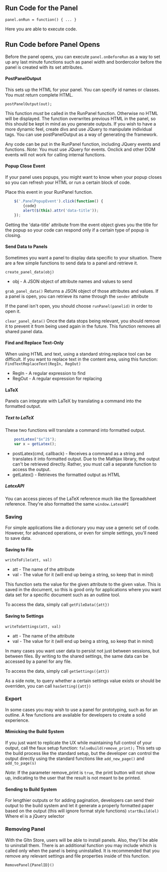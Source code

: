 ## Run Code for the Panel
`panel.onRun = function() { ... }`

Here you are able to execute code.

## Run Code before Panel Opens
Before the panel opens, you can execute `panel.onBeforeRun` as a way to set up any last minute functions such as panel width and bordercolor before the panel is created with its set attributes.

#### PostPanelOutput
This sets up the HTML for your panel. You can specify id names or classes. You must return complete HTML.
    
    postPanelOutput(out);

This function *must* be called in the RunPanel function. Otherwise no HTML will be displayed.
The function overwrites previous HTML in the panel, so this should be kept in mind as you generate outputs. 
If you wish to have a more dynamic feel, create divs and use JQuery to manipulate individual tags. You can use postPanelOutput as a way of generating the framework.

Any code can be put in the RunPanel function, including JQuery events and functions.
*Note*: You must use JQuery for events. Onclick and other DOM events will not work for calling internal functions.

#### Popup Close Event
If your panel uses popups, you might want to know when your popup closes so you can refresh your HTML or run a certain block of code.

Place this event in your RunPanel function.

```Javascript
    $('.PanelPopupEvent').click(function() {
        {code}
        alert($(this).attr('data-title'));
    });
```

Getting the 'data-title' attribute from the event object gives you the title for the popup so your code can respond only if a certain type of popup is closing. 

#### Send Data to Panels
Sometimes you want a panel to display data specific to your situation. There are a few simple functions to send data to a panel and retrieve it.

`create_panel_data(obj)`

* obj - A JSON object of attribute names and values to send

`grab_panel_data()`
Returns a JSON object of those attributes and values. If a panel is open, you can retrieve its name through the `sender` attribute

If the panel isn't open, you should choose `runPanel(panelid)` in order to open it. 

`clear_panel_data()`
Once the data stops being relevant, you should remove it to prevent it from being used again in the future. This function removes all shared panel data.

#### Find and Replace Text-Only
When using HTML and text, using a standard string.replace tool can be difficult. If you want to replace text in the content area, using this function:
`FindTextReplaceText(RegIn, RegOut)`

* RegIn - A regular expression to find
* RegOut - A regular expression for replacing



#### LaTeX
Panels can integrate with LaTeX by translating a command into the formatted output.

##### Text to LaTeX
These two functions will translate a command into formatted output.

```Javascript
    postLatex("$x^2$");
    var x = getLatex();
```
* postLatex(cmd, callback) - Receives a command as a string and translates it into formatted output. Due to the Mathjax library, the output can't be retrieved directly. Rather, you must call a separate function to access the output.
* getLatex() - Retrieves the formatted output as HTML

##### LatexAPI
You can access pieces of the LaTeX reference much like the Spreadsheet reference. They're also formatted the same
`window.LatexAPI`

### Saving
For simple applications like a dictionary you may use a generic set of code. However, for advanced operations, or even for simple settings, you'll need to save data. 
#### Saving to File
`writeToFile(att, val)`
* att - The name of the attribute
* val - The value for it (will end up being a string, so keep that in mind)

This function sets the value for the given attribute to the given value. This is saved in the document, so this is good only for applications where you want data set for a specific document such as an outline tool.

To access the data, simply call `getFileData({att})`

#### Saving to Settings
`writeToSettings(att, val)`
* att - The name of the attribute
* val - The value for it (will end up being a string, so keep that in mind)

In many cases you want user data to persist not just between sessions, but between files. By writing to the shared settings, the same data can be accessed by a panel for any file.

To access the data, simply call `getSettings({att})`

As a side note, to query whether a certain settings value exists or should be overriden, you can call `hasSetting({att})`

### Export
In some cases you may wish to use a panel for prototyping, such as for an outline. A few functions are available for developers to create a solid experience.
#### Mimicking the Build System
If you just want to replicate the UX while maintaining full control of your output, call the faux setup function:
`falseBuild(remove_print);`
This sets up the build process like the standard setup, but the developer can control the output directly using the standard functions like `add_new_page()` and `add_to_page(s)`

*Note*: If the parameter remove_print is `true`, the print button will not show up, indicating to the user that the result is not meant to be printed.

#### Sending to Build System
For lengthier outputs or for adding pagination, developers can send their output to the build system and let it generate a properly formatted paper based on the output (this will ignore format style functions)
`startBuild(el)`
Where el is a jQuery selector

### Removing Panel
With the Gltn Store, users will be able to install panels. Also, they'll be able to uninstall them. There is an additional function you may include which is called only when the panel is being uninstalled. It is recommended that you remove any relevant settings and file properties inside of this function. 

`RemovePanel{PanelID}()`